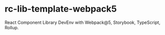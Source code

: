 # rc-lib-template-webpack5
React Component Library DevEnv with Webpack@5, Storybook, TypeScript, Rollup.
